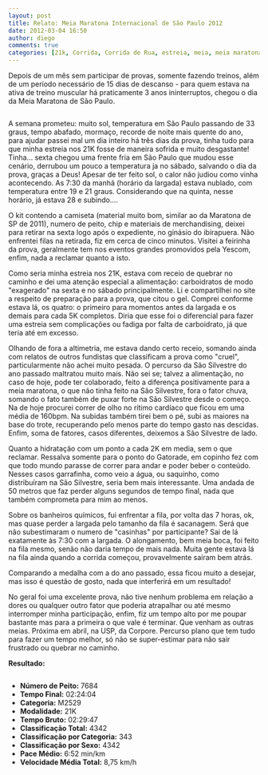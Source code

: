 ```yaml
---
layout: post
title: Relato: Meia Maratona Internacional de São Paulo 2012
date: 2012-03-04 16:50
author: diego
comments: true
categories: [21k, Corrida, Corrida de Rua, estreia, meia, meia maratona]
---
```

Depois de um mês sem participar de provas, somente fazendo treinos, além de um período necessário de 15 dias de descanso - para quem estava na ativa de treino muscular há praticamente 3 anos ininterruptos, chegou o dia da Meia Maratona de São Paulo.<div class="moldura"><a  class="lightbox cboxElement" href="http://www.diegoronan.com.br/diegoronan/wp-content/uploads/2012/03/Percurso2012_gd.jpg"><img class="imgTitulo" src="http://www.diegoronan.com.br/diegoronan/wp-content/uploads/2012/03/Percurso2012_gd.jpg" alt="" /></a></div>

A semana prometeu: muito sol, temperatura em São Paulo passando de 33 graus, tempo abafado, mormaço, recorde de noite mais quente do ano, para ajudar passei mal um dia inteiro há três dias da prova, tinha tudo para que minha estreia nos 21K fosse de maneira sofrida e muito desgastante! Tinha... sexta chegou uma frente fria em São Paulo que mudou esse cenário, derrubou um pouco a temperatura ja no sábado, salvando o dia da prova, graças a Deus! Apesar de ter feito sol, o calor não judiou como vinha acontecendo. As 7:30 da manhã (horário da largada) estava nublado, com temperatura entre 19 e 21 graus. Considerando que na quinta, nesse horário, já estava 28 e subindo....

O kit contendo a camiseta (material muito bom, similar ao da Maratona de SP de 2011), numero de peito, chip e materiais de merchandising, deixei para retirar na sexta logo após o expediente, no ginásio do ibirapuera. Não enfrentei filas na retirada, fiz em cerca de cinco minutos. Visitei a feirinha da prova, geralmente tem nos eventos grandes promovidos pela Yescom, enfim, nada a reclamar quanto a isto.

Como seria minha estreia nos 21K, estava com receio de quebrar no caminho e dei uma atenção especial a alimentação: carboidratos de modo "exagerado" na sexta e no sábado principalmente. Li e compartilhei no site a respeito de preparação para a prova, que citou o gel. Comprei conforme estava lá, os quatro: o primeiro para momentos antes da largada e os demais para cada 5K completos. Diria que esse foi o diferencial para fazer uma estreia sem complicações ou fadiga por falta de carboidrato, já que teria até em excesso.

Olhando de fora a altimetria, me estava dando certo receio, somando ainda com relatos de outros fundistas que classificam a prova como "cruel", particularmente não achei muito pesada. O percurso da São Silvestre do ano passado maltratou muito mais. Não sei se; talvez a alimentação, no caso de hoje, pode ter colaborado, feito a diferença positivamente para a meia maratona, o que não tinha feito na São Silvestre, fora o fator chuva, somando o fato também de puxar forte na São Silvestre desde o começo. Na de hoje procurei correr de olho no rítimo cardíaco que ficou em uma média de 160bpm. Na subidas também tirei bem o pé, subi as maiores na base do trote, recuperando pelo menos parte do tempo gasto nas descidas. Enfim, soma de fatores, casos diferentes, deixemos a São Silvestre de lado.

Quanto a hidratação com um ponto a cada 2K em media, sem o que reclamar. Ressalva somente para o ponto do Gatorade, em copinho fez com que todo mundo parasse de correr para andar e poder beber o conteúdo. Nesses casos garrafinha, como veio a água, ou saquinho, como distribuíram na São Silvestre, seria bem mais interessante. Uma andada de 50 metros que faz perder alguns segundos de tempo final, nada que também comprometa para mim ao menos.

Sobre os banheiros químicos, fui enfrentar a fila, por volta das 7 horas, ok, mas quase perder a largada pelo tamanho da fila é sacanagem. Será que não subestimaram o numero de "casinhas" por participante? Sai de lá exatamente às 7:30 com a largada. O alongamento, bem meia boca, foi feito na fila mesmo, senão não daria tempo de mais nada. Muita gente estava lá na fila ainda quando a corrida começou, provavelmente saíram bem atrás.

Comparando a medalha com a do ano passado, essa ficou muito a desejar, mas isso é questão de gosto, nada que interferirá em um resultado!

No geral foi uma excelente prova, não tive nenhum problema em relação a dores ou qualquer outro fator que poderia atrapalhar ou até mesmo interromper minha participação, enfim, fiz um tempo alto por me poupar bastante mas para a primeira o que vale é terminar. Que venham as outras meias. Próxima em abril, na USP, da Corpore. Percurso plano que tem tudo para fazer um tempo melhor, só não se super-estimar para não sair frustrado ou quebrar no caminho.

<strong>Resultado:</strong>
<div class="moldura"><a  class="lightbox cboxElement" href="http://www.diegoronan.com.br/diegoronan/wp-content/uploads/2012/03/meiaSPYescom2012_big.jpg"><img src="http://www.diegoronan.com.br/diegoronan/wp-content/uploads/2012/03/meiaSPYescom2012.jpg" alt="" /></a></div>
<ul>
	<li><strong>Número de Peito:</strong> 7684</li>
	<li><strong>Tempo Final:</strong> 02:24:04</li>
	<li><strong>Categoria:</strong> M2529</li>
	<li><strong>Modalidade:</strong> 21K</li>
	<li><strong>Tempo Bruto:</strong> 02:29:47</li>
	<li><strong>Classificação Total:</strong> 4342</li>
	<li><strong>Classificação por Categoria:</strong> 343</li>
	<li><strong>Classificação por Sexo:</strong> 4342</li>
	<li><strong>Pace Médio:</strong> 6:52 min/km</li>
	<li><strong>Velocidade Média Total:</strong> 8,75 km/h</li>
</ul>
